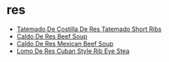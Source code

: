 # res

 * [Tatemado De Costilla De Res Tatemado Short Ribs](index/t/tatemado-de-costilla-de-res-tatemado-short-ribs-51110270.json)
 * [Caldo De Res Beef Soup](index/c/caldo-de-res-beef-soup.json)
 * [Caldo De Res Mexican Beef Soup](index/c/caldo-de-res-mexican-beef-soup.json)
 * [Lomo De Res Cuban Style Rib Eye Stea](index/l/lomo-de-res-cuban-style-rib-eye-stea.json)
